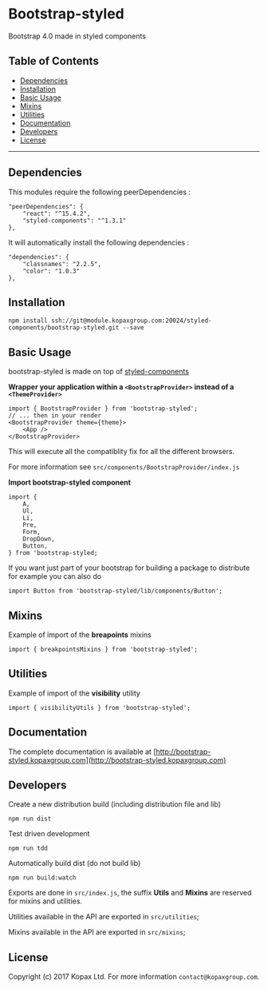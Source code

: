 # Bootstrap-styled

Bootstrap 4.0 made in styled components

## Table of Contents

  - [Dependencies](#dependencies)
  - [Installation](#installation)
  - [Basic Usage](#basic-usage)
  - [Mixins](#mixins)
  - [Utilities](#utilities)
  - [Documentation](#documentation)
  - [Developers](#developers)
  - [License](#license)

---

## Dependencies

This modules require the following peerDependencies : 
    
    "peerDependencies": {
        "react": "^15.4.2",
        "styled-components": "^1.3.1"
    },
    
It will automatically install the following dependencies :

    "dependencies": {
        "classnames": "2.2.5",
        "color": "1.0.3"
    },


## Installation

    npm install ssh://git@module.kopaxgroup.com:20024/styled-components/bootstrap-styled.git --save

## Basic Usage

bootstrap-styled is made on top of [styled-components](https://github.com/styled-components/styled-components)

__Wrapper your application within a `<BootstrapProvider>` __instead of__ a `<ThemeProvider>`__

    import { BootstrapProvider } from 'bootstrap-styled';
    // ... then in your render
    <BootstrapProvider theme={theme}>
        <App />
    </BootstrapProvider>
    
This will execute all the compatiblity fix for all the different browsers.

For more information see `src/components/BootstrapProvider/index.js`

__Import bootstrap-styled component__
    
    import {
        A,
        Ul,
        Li,
        Pre,
        Form,
        DropDown,
        Button,
    } from 'bootstrap-styled;

If you want just part of your bootstrap for building a package to distribute for example you can also do

    import Button from 'bootstrap-styled/lib/components/Button';
    
## Mixins

Example of import of the __breapoints__ mixins

    import { breakpointsMixins } from 'bootstrap-styled';

## Utilities

Example of import of the __visibility__ utility

    import { visibilityUtils } from 'bootstrap-styled';

## Documentation

The complete documentation is available at [http://bootstrap-styled.kopaxgroup.com](http://bootstrap-styled.kopaxgroup.com)

## Developers

Create a new distribution build (including distribution file and lib)

    npm run dist
    
Test driven development

    npm run tdd
    
Automatically build dist (do not build lib)

    npm run build:watch
    
Exports are done in `src/index.js`, the suffix __Utils__ and __Mixins__ are reserved for mixins and utilities.

Utilities available in the API are exported in `src/utilities`;

Mixins available in the API are exported in `src/mixins`;

## License

Copyright (c) 2017 Kopax Ltd. For more information `contact@kopaxgroup.com`.
